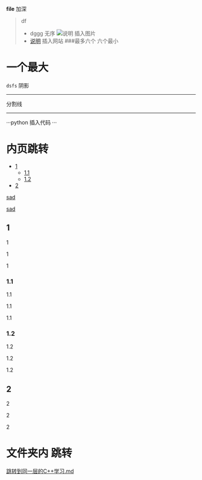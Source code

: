 **file** 加深
> df
> * dggg  无序
>   ![说明](图片地址)   插入图片
> * [说明](或者网站地址)   插入网站
###最多六个 六个最小 
# 一个最大
`dsfs` 阴影

------
分割线

------


···python
插入代码
···


# 内页跳转


* [1](#1)
    * [1.1](#1-1)
    * [1.2](#1-2)
* [2](#2)

[sad](../C++学习.md)



[sad](https://www.baidu.com/)




<h2 id ="1"> 1 </h2>

1

1

1

<h3 id="1-1">  1.1 </h3>

1.1

1.1

1.1

<h3 id="1-2">  1.2 </h3>


1.2

1.2

1.2


<h2 id="2">  2 </h2>



2

2

2


# 文件夹内 跳转

[跳转到同一层的C++学习.md](./C++学习.md)


